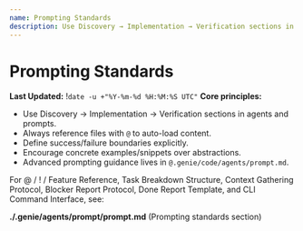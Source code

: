```yaml
---
name: Prompting Standards
description: Use Discovery → Implementation → Verification sections in prompts
---
```


# Prompting Standards

**Last Updated:** !`date -u +"%Y-%m-%d %H:%M:%S UTC"`
**Core principles:**
- Use Discovery → Implementation → Verification sections in agents and prompts.
- Always reference files with `@` to auto-load content.
- Define success/failure boundaries explicitly.
- Encourage concrete examples/snippets over abstractions.
- Advanced prompting guidance lives in `@.genie/code/agents/prompt.md`.

For @ / ! / Feature Reference, Task Breakdown Structure, Context Gathering Protocol, Blocker Report Protocol, Done Report Template, and CLI Command Interface, see:

**./.genie/agents/prompt/prompt.md** (Prompting standards section)
